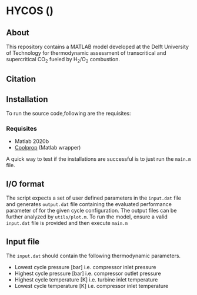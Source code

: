 # HYCOS ()

## About
This repository contains a MATLAB model developed at the Delft University of Technology for thermodynamic assessment of transcritical and supercritical CO<sub>2</sub> fueled by H<sub>2</sub>/O<sub>2</sub> combustion.

## Citation


## Installation
To run the source code,following are the requisites:

### Requisites
- Matlab 2020b
- [Coolprop](https://github.com/CoolProp/CoolProp) (Matlab wrapper)

A quick way to test if the installations are successful is to just run the `main.m` file.

## I/O format
The script expects a set of user defined parameters in the `input.dat` file and generates `output.dat` file containing the evaluated performance parameter of for the given cycle configuration. The output files can be further analyzed by `utils/plot.m`. To run the model, ensure a valid `input.dat` file is provided and then execute `main.m` 

## Input file
The `input.dat` should contain the following thermodynamic parameters. 

- Lowest cycle pressure [bar] i.e. compressor inlet pressure 
- Highest cycle pressure [bar] i.e. compressor outlet pressure
- Highest cycle temperature [K] i.e. turbine inlet temperature
- Lowest cycle temperature [K] i.e. compressor inlet temperature
 

